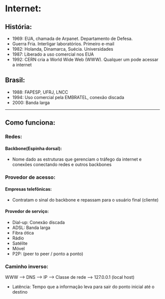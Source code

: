 # Internet:

## História:

- 1969: EUA, chamada de Arpanet. Departamento de Defesa.
- Guerra Fria. Interligar laboratórios. Primeiro e-mail
- 1982: Holanda, Dinamarca, Suécia. Universidades
- 1987: Liberado a uso comercial nos EUA
- 1992: CERN cria a World Wide Web (WWW). Qualquer um
pode acessar a internet

## Brasil:

- 1988: FAPESP, UFRJ, LNCC
- 1994: Uso comercial pela EMBRATEL, conexão discada
- 2000: Banda larga

--------------------------------------------------------------

## Como funciona:

### Redes:

#### Backbone(Espinha dorsal):

- Nome dado as estruturas que gerenciam o tráfego da internet e conexões
conectando redes e outros backbones

### Provedor de acesso:

#### Empresas telefônicas:

- Contratam o sinal do backbone e repassam para o usuário final (cliente)

#### Provedor de serviço:

- Dial-up: Conexão discada
- ADSL: Banda larga
- Fibra ótica
- Rádio
- Satélite
- Móvel
- P2P: (peer to peer / ponto a ponto)

### Caminho inverso:

WWW --> DNS --> IP --> Classe de rede --> 127.0.0.1 (local host)

- Latência: Tempo que a informação leva para sair do ponto inicial até o destino 





